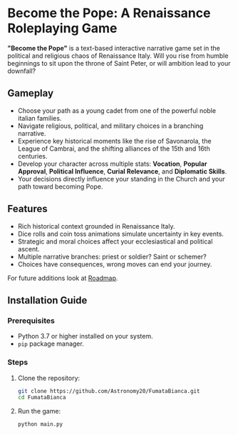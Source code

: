 # Become the Pope: A Renaissance Roleplaying Game
**"Become the Pope"** is a text-based interactive narrative game set in the political and religious chaos of Renaissance Italy. Will you rise from humble beginnings to sit upon the throne of Saint Peter, or will ambition lead to your downfall?

## Gameplay
- Choose your path as a young cadet from one of the powerful noble italian families.
- Navigate religious, political, and military choices in a branching narrative.
- Experience key historical moments like the rise of Savonarola, the League of Cambrai, and the shifting alliances of the 15th and 16th centuries.
- Develop your character across multiple stats: **Vocation**, **Popular Approval**, **Political Influence**, **Curial Relevance**, and **Diplomatic Skills**.
- Your decisions directly influence your standing in the Church and your path toward becoming Pope.

## Features
- Rich historical context grounded in Renaissance Italy.
- Dice rolls and coin toss animations simulate uncertainty in key events.
- Strategic and moral choices affect your ecclesiastical and political ascent.
- Multiple narrative branches: priest or soldier? Saint or schemer?
- Choices have consequences, wrong moves can end your journey.

For future additions look at [Roadmap](https://github.com/Astronomy20/FumataBianca/blob/master/FUTURE_ADDITIONS.md).

## Installation Guide

### Prerequisites

- Python 3.7 or higher installed on your system.
- `pip` package manager.

### Steps

1. Clone the repository:

   ```bash
   git clone https://github.com/Astronomy20/FumataBianca.git
   cd FumataBianca
   
2. Run the game:
    ```bash
    python main.py
